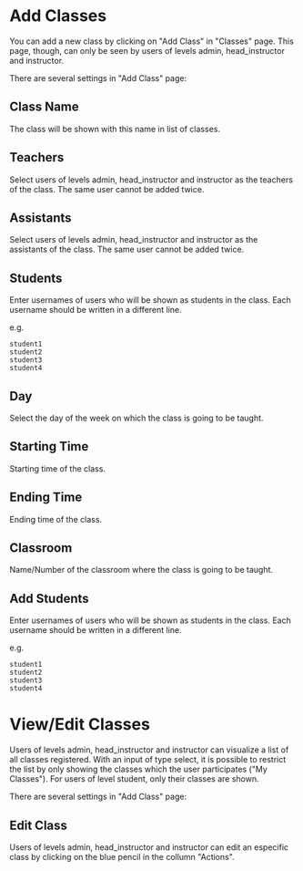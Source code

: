 Add Classes
==============

You can add a new class by clicking on "Add Class" in "Classes" page. This page, though, can only be seen by users of levels admin, head_instructor and instructor.

There are several settings in "Add Class" page:

Class Name
---------------

The class will be shown with this name in list of classes.

Teachers
---------------

Select users of levels admin, head_instructor and instructor as the teachers of the class. The same user cannot be added twice.

Assistants
---------------

Select users of levels admin, head_instructor and instructor as the assistants of the class. The same user cannot be added twice.

Students
------------

Enter usernames of users who will be shown as students in the class. Each username should be written in a different line.

e.g.

    student1
    student2
    student3
    student4
    
Day
----------

Select the day of the week on which the class is going to be taught.

Starting Time
----------

Starting time of the class.

Ending Time
-----------------------

Ending time of the class.

Classroom
-----

Name/Number of the classroom where the class is going to be taught.

Add Students
------------

Enter usernames of users who will be shown as students in the class. Each username should be written in a different line.

e.g.

    student1
    student2
    student3
    student4

View/Edit Classes
==============

Users of levels admin, head_instructor and instructor can visualize a list of all classes registered. With an input of type select, it is possible to restrict the list by only showing the classes which the user participates ("My Classes"). For users of level student, only their classes are shown. 

There are several settings in "Add Class" page:

Edit Class
---------------

Users of levels admin, head_instructor and instructor can edit an especific class by clicking on the blue pencil in the collumn "Actions".
